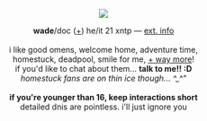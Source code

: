 <p align="center">
<img src="https://i.imgur.com/EhJdGDL.gif">
</p>
<p align="center">
<b>wade</b>/doc (<a href="https://pronouns.cc/@deadpool">+</a>) he/it 21 xntp ― <a href="https://funny.straw.page/">ext. info</a>
<br><br>i like good omens, welcome home, adventure time,
<br>homestuck, deadpool, smile for me, <a href="https://rentry.co/-spiderman">+ way more</a>!
<br>if you'd like to chat about them... <b>talk to me!! :D</b>
<br><i>homestuck fans are on thin ice though... ^_^"</i>
<br><br><b>if you're younger than 16, keep interactions short</b>
<br>detailed dnis are pointless. i'll just ignore you
</p>
